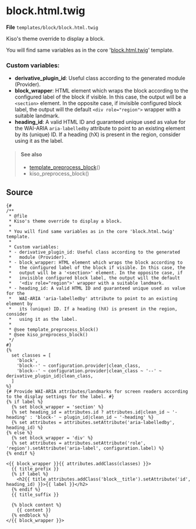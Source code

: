 
block.html.twig
==========

**File** `templates/block/block.html.twig`

Kiso's theme override to display a block.

You will find same variables as in the core '[block.html.twig](https://api.drupal.org/api/drupal/core!modules!block!templates!block.html.twig/8.5.x)' template.

### Custom variables:
* **derivative_plugin_id**: Useful class according to the generated module (Provider).
* **block_wrapper**: HTML element which wraps the block according to the configured label of the block if visible. In this case, the output will be a `<section>` element. In the opposite case, if invisible configured block label, the output will the default  `<div role="region">` wrapper with a suitable landmark.
* **heading_id**: A valid HTML ID and guaranteed unique used as value for the WAI-ARIA `aria-labelledby` attribute to point to an existing element by its (unique) ID. If a heading (hX) is present in the region, consider using it as the label.

> #### See also
> * [template_preprocess_block](https://api.drupal.org/api/drupal/core%21modules%21block%21block.module/function/template_preprocess_block/8.5.x "Prepares variables for block templates.")()
> * kiso_preprocess_block()

## Source

```twig
{#
/**
 * @file
 * Kiso's theme override to display a block.
 *
 * You will find same variables as in the core 'block.html.twig' template.
 *
 * Custom variables:
 * - derivative_plugin_id: Useful class according to the generated
 *   module (Provider).
 * - block_wrapper: HTML element which wraps the block according to
 *   the configured label of the block if visible. In this case, the
 *   output will be a '<section>' element. In the opposite case, if
 *   invisible configured block label, the output will the default
 *   '<div role="region">' wrapper with a suitable landmark.
 * - heading_id: A valid HTML ID and guaranteed unique used as value for the
 *   WAI-ARIA 'aria-labelledby' attribute to point to an existing element by
 *   its (unique) ID. If a heading (hX) is present in the region, consider
 *   using it as the label.
 *
 * @see template_preprocess_block()
 * @see kiso_preprocess_block()
 */
#}
{%
  set classes = [
    'block',
    'block--' ~ configuration.provider|clean_class,
    'block--' ~ configuration.provider|clean_class ~ '--' ~ derivative_plugin_id|clean_class,
  ]
%}
{# Provide WAI-ARIA attributes/landmarks for screen readers according to the display settings for the label. #}
{% if label %}
  {% set block_wrapper = 'section' %}
  {% set heading_id = attributes.id ? attributes.id|clean_id ~ '-heading' : 'block-' ~ plugin_id|clean_id ~ '-heading' %}
  {% set attributes = attributes.setAttribute('aria-labelledby', heading_id) %}
{% else %}
  {% set block_wrapper = 'div' %}
  {% set attributes = attributes.setAttribute('role', 'region').setAttribute('aria-label', configuration.label) %}
{% endif %}

<{{ block_wrapper }}{{ attributes.addClass(classes) }}>
  {{ title_prefix }}
  {% if label %}
    <h2{{ title_attributes.addClass('block__title').setAttribute('id', heading_id) }}>{{ label }}</h2>
  {% endif %}
  {{ title_suffix }}

  {% block content %}
    {{ content }}
  {% endblock %}
</{{ block_wrapper }}>
```
